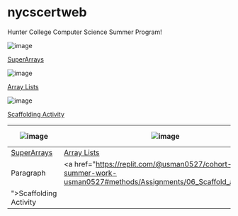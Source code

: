 # nycscertweb

Hunter College Computer Science Summer Program!

![image](https://user-images.githubusercontent.com/97069420/180839149-7f300546-fbd0-4f84-a00a-735c20c65c54.png)

<a href="https://replit.com/@usman0527/cohort-3-summer-work-usman0527#programming/06/Sa/SuperArray.java/">SuperArrays</a>



![image](https://user-images.githubusercontent.com/97069420/180840149-e605369c-61ed-44fd-91ef-3f297f17df57.png)

<a href="https://replit.com/@usman0527/cohort-3-summer-work-usman0527#ds/arraylists/AlPractice.java">Array Lists</a>



![image](https://user-images.githubusercontent.com/97069420/180840397-7b7c4205-3b27-4edc-8946-ea9937ab7ae3.png)

<a href="https://replit.com/@usman0527/cohort-3-summer-work-usman0527#methods/Assignments/06_Scaffold_activity.pdf
">Scaffolding Activity</a>


| ![image](https://user-images.githubusercontent.com/97069420/180839149-7f300546-fbd0-4f84-a00a-735c20c65c54.png)    | ![image](https://user-images.githubusercontent.com/97069420/180840149-e605369c-61ed-44fd-91ef-3f297f17df57.png) |![image](https://user-images.githubusercontent.com/97069420/180840397-7b7c4205-3b27-4edc-8946-ea9937ab7ae3.png)|
| ----------- | ----------- | -----------|
| <a href="https://replit.com/@usman0527/cohort-3-summer-work-usman0527#programming/06/Sa/SuperArray.java/">SuperArrays</a>    | <a href="https://replit.com/@usman0527/cohort-3-summer-work-usman0527#ds/arraylists/AlPractice.java">Array Lists</a>     |            |
| Paragraph   | <a href="https://replit.com/@usman0527/cohort-3-summer-work-usman0527#methods/Assignments/06_Scaffold_activity.pdf
">Scaffolding Activity</a>   |            |
